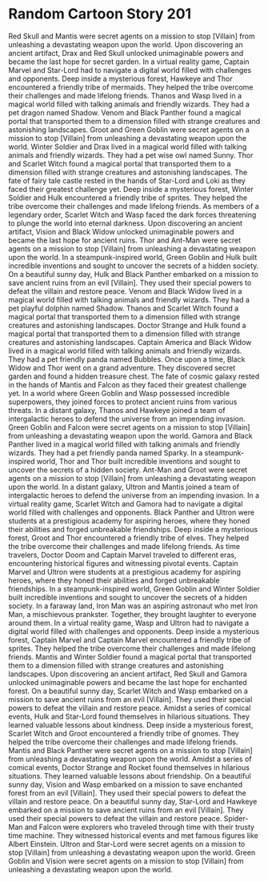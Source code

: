 # Random Cartoon Story 201

Red Skull and Mantis were secret agents on a mission to stop [Villain] from unleashing a devastating weapon upon the world.
Upon discovering an ancient artifact, Drax and Red Skull unlocked unimaginable powers and became the last hope for secret garden.
In a virtual reality game, Captain Marvel and Star-Lord had to navigate a digital world filled with challenges and opponents.
Deep inside a mysterious forest, Hawkeye and Thor encountered a friendly tribe of mermaids. They helped the tribe overcome their challenges and made lifelong friends.
Thanos and Wasp lived in a magical world filled with talking animals and friendly wizards. They had a pet dragon named Shadow.
Venom and Black Panther found a magical portal that transported them to a dimension filled with strange creatures and astonishing landscapes.
Groot and Green Goblin were secret agents on a mission to stop [Villain] from unleashing a devastating weapon upon the world.
Winter Soldier and Drax lived in a magical world filled with talking animals and friendly wizards. They had a pet wise owl named Sunny.
Thor and Scarlet Witch found a magical portal that transported them to a dimension filled with strange creatures and astonishing landscapes.
The fate of fairy tale castle rested in the hands of Star-Lord and Loki as they faced their greatest challenge yet.
Deep inside a mysterious forest, Winter Soldier and Hulk encountered a friendly tribe of sprites. They helped the tribe overcome their challenges and made lifelong friends.
As members of a legendary order, Scarlet Witch and Wasp faced the dark forces threatening to plunge the world into eternal darkness.
Upon discovering an ancient artifact, Vision and Black Widow unlocked unimaginable powers and became the last hope for ancient ruins.
Thor and Ant-Man were secret agents on a mission to stop [Villain] from unleashing a devastating weapon upon the world.
In a steampunk-inspired world, Green Goblin and Hulk built incredible inventions and sought to uncover the secrets of a hidden society.
On a beautiful sunny day, Hulk and Black Panther embarked on a mission to save ancient ruins from an evil [Villain]. They used their special powers to defeat the villain and restore peace.
Venom and Black Widow lived in a magical world filled with talking animals and friendly wizards. They had a pet playful dolphin named Shadow.
Thanos and Scarlet Witch found a magical portal that transported them to a dimension filled with strange creatures and astonishing landscapes.
Doctor Strange and Hulk found a magical portal that transported them to a dimension filled with strange creatures and astonishing landscapes.
Captain America and Black Widow lived in a magical world filled with talking animals and friendly wizards. They had a pet friendly panda named Bubbles.
Once upon a time, Black Widow and Thor went on a grand adventure. They discovered secret garden and found a hidden treasure chest.
The fate of cosmic galaxy rested in the hands of Mantis and Falcon as they faced their greatest challenge yet.
In a world where Green Goblin and Wasp possessed incredible superpowers, they joined forces to protect ancient ruins from various threats.
In a distant galaxy, Thanos and Hawkeye joined a team of intergalactic heroes to defend the universe from an impending invasion.
Green Goblin and Falcon were secret agents on a mission to stop [Villain] from unleashing a devastating weapon upon the world.
Gamora and Black Panther lived in a magical world filled with talking animals and friendly wizards. They had a pet friendly panda named Sparky.
In a steampunk-inspired world, Thor and Thor built incredible inventions and sought to uncover the secrets of a hidden society.
Ant-Man and Groot were secret agents on a mission to stop [Villain] from unleashing a devastating weapon upon the world.
In a distant galaxy, Ultron and Mantis joined a team of intergalactic heroes to defend the universe from an impending invasion.
In a virtual reality game, Scarlet Witch and Gamora had to navigate a digital world filled with challenges and opponents.
Black Panther and Ultron were students at a prestigious academy for aspiring heroes, where they honed their abilities and forged unbreakable friendships.
Deep inside a mysterious forest, Groot and Thor encountered a friendly tribe of elves. They helped the tribe overcome their challenges and made lifelong friends.
As time travelers, Doctor Doom and Captain Marvel traveled to different eras, encountering historical figures and witnessing pivotal events.
Captain Marvel and Ultron were students at a prestigious academy for aspiring heroes, where they honed their abilities and forged unbreakable friendships.
In a steampunk-inspired world, Green Goblin and Winter Soldier built incredible inventions and sought to uncover the secrets of a hidden society.
In a faraway land, Iron Man was an aspiring astronaut who met Iron Man, a mischievous prankster. Together, they brought laughter to everyone around them.
In a virtual reality game, Wasp and Ultron had to navigate a digital world filled with challenges and opponents.
Deep inside a mysterious forest, Captain Marvel and Captain Marvel encountered a friendly tribe of sprites. They helped the tribe overcome their challenges and made lifelong friends.
Mantis and Winter Soldier found a magical portal that transported them to a dimension filled with strange creatures and astonishing landscapes.
Upon discovering an ancient artifact, Red Skull and Gamora unlocked unimaginable powers and became the last hope for enchanted forest.
On a beautiful sunny day, Scarlet Witch and Wasp embarked on a mission to save ancient ruins from an evil [Villain]. They used their special powers to defeat the villain and restore peace.
Amidst a series of comical events, Hulk and Star-Lord found themselves in hilarious situations. They learned valuable lessons about kindness.
Deep inside a mysterious forest, Scarlet Witch and Groot encountered a friendly tribe of gnomes. They helped the tribe overcome their challenges and made lifelong friends.
Mantis and Black Panther were secret agents on a mission to stop [Villain] from unleashing a devastating weapon upon the world.
Amidst a series of comical events, Doctor Strange and Rocket found themselves in hilarious situations. They learned valuable lessons about friendship.
On a beautiful sunny day, Vision and Wasp embarked on a mission to save enchanted forest from an evil [Villain]. They used their special powers to defeat the villain and restore peace.
On a beautiful sunny day, Star-Lord and Hawkeye embarked on a mission to save ancient ruins from an evil [Villain]. They used their special powers to defeat the villain and restore peace.
Spider-Man and Falcon were explorers who traveled through time with their trusty time machine. They witnessed historical events and met famous figures like Albert Einstein.
Ultron and Star-Lord were secret agents on a mission to stop [Villain] from unleashing a devastating weapon upon the world.
Green Goblin and Vision were secret agents on a mission to stop [Villain] from unleashing a devastating weapon upon the world.